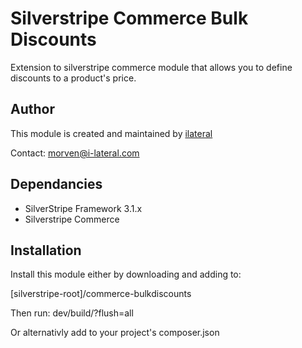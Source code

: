 Silverstripe Commerce Bulk Discounts
====================================

Extension to silverstripe commerce module that allows you to define
discounts to a product's price.

## Author

This module is created and maintained by
[ilateral](http://www.i-lateral.com)

Contact: morven@i-lateral.com

## Dependancies

* SilverStripe Framework 3.1.x
* Silverstripe Commerce

## Installation

Install this module either by downloading and adding to:

[silverstripe-root]/commerce-bulkdiscounts

Then run: dev/build/?flush=all

Or alternativly add to your project's composer.json
